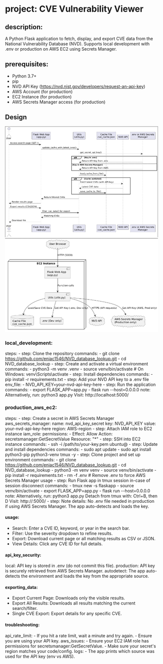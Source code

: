 # project: CVE Vulnerability Viewer
## description: 
  A Python Flask application to fetch, display, and export CVE data from the National Vulnerability Database (NVD).
  Supports local development with .env or production on AWS EC2 using Secrets Manager.

## prerequisites:
  - Python 3.7+
  - pip
  - NVD API Key (https://nvd.nist.gov/developers/request-an-api-key)
  - AWS Account (for production)
  - EC2 Instance (for production)
  - AWS Secrets Manager access (for production)
## Design
![alt text](images/1.png)
![alt text](images/2.png)

### local_development:
  steps:
    - step: Clone the repository
      commands:
        - git clone https://github.com/eniac1546/NVD_database_lookup.git
        - cd NVD_database_lookup
    - step: Create and activate a virtual environment
      commands:
        - python3 -m venv .venv
        - source venv/bin/activate           # On Windows: venv\Scripts\activate
    - step: Install dependencies
      commands:
        - pip install -r requirements.txt
    - step: Add your NVD API key to a .env file
      env_file:
        - NVD_API_KEY=your-nvd-api-key-here
    - step: Run the application
      commands:
        - export FLASK_APP=app.py
        - flask run --host=0.0.0.0
      note: 
        Alternatively, run: python3 app.py
        Visit: http://localhost:5000/

### production_aws_ec2:
  steps:
    - step: Create a secret in AWS Secrets Manager
      aws_secrets_manager:
        name: nvd_api_key_secret
        key: NVD_API_KEY
        value: your-nvd-api-key-here
        region: AWS-region
    - step: Attach IAM role to EC2 instance
      iam_role:
        permissions:
          - Effect: Allow
            Action: secretsmanager:GetSecretValue
            Resource: "*"
    - step: SSH into EC2 instance
      commands:
        - ssh -i /path/to/your-key.pem ubuntu@<your-ec2-public-ip>
    - step: Update and install dependencies
      commands:
        - sudo apt update
        - sudo apt install python3-pip python3-venv tmux -y
    - step: Clone project and set up environment
      commands:
        - git clone https://github.com/eniac1546/NVD_database_lookup.git
        - cd NVD_database_lookup
        - python3 -m venv venv
        - source venv/bin/activate
        - pip install -r requirements.txt
        - rm -f .env   # Remove .env to force AWS Secrets Manager usage
    - step: Run Flask app in tmux session in-case of session disconnect
      commands:
        - tmux new -s flaskapp
        - source venv/bin/activate
        - export FLASK_APP=app.py
        - flask run --host=0.0.0.0
      note: 
        Alternatively, run: python3 app.py
        Detach from tmux with: Ctrl+B, then D
        Visit: http://<your-ec2-public-ip>:5000/
    - step: Note
      details: No .env file needed in production if using AWS Secrets Manager. The app auto-detects and loads the key.

#### usage:
  - Search: Enter a CVE ID, keyword, or year in the search bar.
  - Filter: Use the severity dropdown to refine results.
  - Export: Download current page or all matching results as CSV or JSON.
  - View Details: Click any CVE ID for full details.

#### api_key_security:
  local: API key is stored in .env (do not commit this file).
  production: API key is securely retrieved from AWS Secrets Manager.
  autodetect: The app auto-detects the environment and loads the key from the appropriate source.

#### exporting_data:
  - Export Current Page: Downloads only the visible results.
  - Export All Results: Downloads all results matching the current search/filter.
  - Single CVE Export: Export details for any specific CVE.

#### troubleshooting:
  api_rate_limit:
    - If you hit a rate limit, wait a minute and try again.
    - Ensure you are using your API key.
  aws_issues:
    - Ensure your EC2 IAM role has permissions for secretsmanager:GetSecretValue.
    - Make sure your secret's region matches your code/config.
  logs:
    - The app prints which source was used for the API key (env vs AWS).
